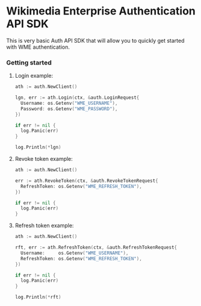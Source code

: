 # Wikimedia Enterprise Authentication API SDK

This is very basic Auth API SDK that will allow you to quickly get started with WME authentication.

### Getting started

1. Login example:

    ```go
    ath := auth.NewClient()

    lgn, err := ath.Login(ctx, &auth.LoginRequest{
      Username: os.Getenv("WME_USERNAME"),
      Password: os.Getenv("WME_PASSWORD"),
    })

    if err != nil {
      log.Panic(err)
    }

    log.Println(*lgn)
    ```

1. Revoke token example:

    ```go
    ath := auth.NewClient()

    err := ath.RevokeToken(ctx, &auth.RevokeTokenRequest{
      RefreshToken: os.Getenv("WME_REFRESH_TOKEN"),
    })

    if err != nil {
      log.Panic(err)
    }
    ```

1. Refresh token example:

    ```go
    ath := auth.NewClient()

    rft, err := ath.RefreshToken(ctx, &auth.RefreshTokenRequest{
      Username:     os.Getenv("WME_USERNAME"),
      RefreshToken: os.Getenv("WME_REFRESH_TOKEN"),
    })

    if err != nil {
      log.Panic(err)
    }

    log.Println(*rft)
    ```

